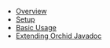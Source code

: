 
* [Overview](overview.md)
* [Setup](setup.md)
* [Basic Usage](basic_usage.md)
* [Extending Orchid Javadoc](extending.md)
